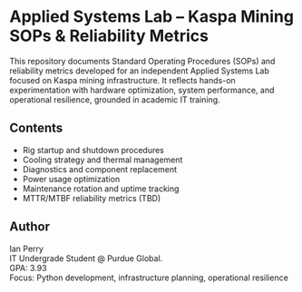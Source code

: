# Applied Systems Lab – Kaspa Mining SOPs & Reliability Metrics

This repository documents Standard Operating Procedures (SOPs) and reliability metrics developed for an independent Applied Systems Lab focused on Kaspa mining infrastructure. It reflects hands-on experimentation with hardware optimization, system performance, and operational resilience, grounded in academic IT training.

## Contents
- Rig startup and shutdown procedures
- Cooling strategy and thermal management
- Diagnostics and component replacement
- Power usage optimization
- Maintenance rotation and uptime tracking
- MTTR/MTBF reliability metrics (TBD)

## Author
Ian Perry  
IT Undergrade Student @ Purdue Global.  
GPA: 3.93  
Focus: Python development, infrastructure planning, operational resilience  
